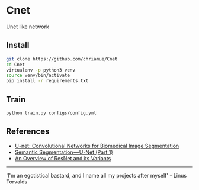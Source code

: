 # Cnet

Unet like network

## Install

```bash
git clone https://github.com/chriamue/Cnet
cd Cnet
virtualenv -p python3 venv
source venv/bin/activate
pip install -r requirements.txt
```

## Train

```bash
python train.py configs/config.yml
```

## References

* [U-net: Convolutional Networks for Biomedical Image Segmentation](https://arxiv.org/abs/1505.04597)
* [Semantic Segmentation — U-Net (Part 1)](https://medium.com/@keremturgutlu/semantic-segmentation-u-net-part-1-d8d6f6005066)
* [An Overview of ResNet and its Variants](https://towardsdatascience.com/an-overview-of-resnet-and-its-variants-5281e2f56035)

_______________________
'I'm an egotistical bastard, and I name all my projects after myself' - Linus Torvalds